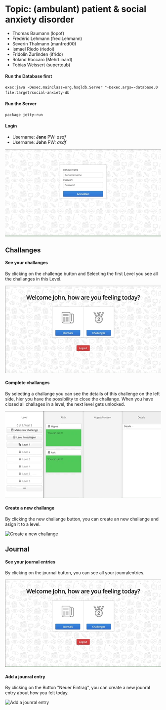 # Topic: (ambulant) patient & social anxiety disorder

- Thomas Baumann (lopof)
- Frédéric Lehmann (frediLehmann)
- Severin Thalmann (manfred00)
- Ismael Riedo (riedoi)
- Fridolin Zurlinden (ifrido)
- Roland Roccaro (MehrLinard)
- Tobias Weissert (supertoub)


#### Run the Database first
`exec:java -Dexec.mainClass=org.hsqldb.Server "-Dexec.args=-database.0 file:target/social-anxiety-db`

#### Run the Server
`package jetty:run`

#### Login
- Username: **Jane** PW: *asdf*
- Username: **John** PW: *asdf*

![](./images/Login.gif)

## Challanges
#### See your challanges
By clicking on the challenge button and Selecting the first Level you see all the challanges in this Level.

![See your challanges](./images/levelOverview.gif)

#### Complete challanges
By selecting a challange you can see the details of this challenge on the left side, hier you have the possibility to close the challange. When you have closed all challages in a level, the next level gets unlocked.

![Complete challanges](./images/closeLevel.gif)

#### Create a new challange
By clicking the new challange button, you can create an new challange and asign it to a level.

![Create a new challange](./images/createChallange.gif)

## Journal
#### See your journal entries
By clicking on the journal button, you can see all your jounralentries.

![See your journal entries](./images/journalOverview.gif)

#### Add a jounral entry
By clicking on the Button "Neuer Eintrag", you can create a new jounral entry about how you felt today.

![Add a jounral entry](./images/addNewJournal.gif)

